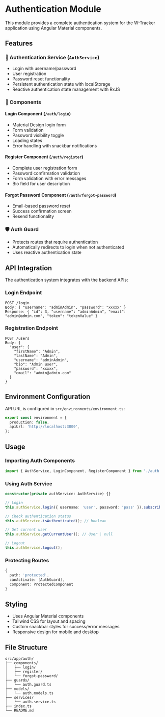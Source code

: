 # Authentication Module

This module provides a complete authentication system for the W-Tracker application using Angular Material components.

## Features

### 🔐 Authentication Service (`AuthService`)

- Login with username/password
- User registration
- Password reset functionality
- Persistent authentication state with localStorage
- Reactive authentication state management with RxJS

### 📱 Components

#### Login Component (`/auth/login`)

- Material Design login form
- Form validation
- Password visibility toggle
- Loading states
- Error handling with snackbar notifications

#### Register Component (`/auth/register`)

- Complete user registration form
- Password confirmation validation
- Form validation with error messages
- Bio field for user description

#### Forgot Password Component (`/auth/forgot-password`)

- Email-based password reset
- Success confirmation screen
- Resend functionality

### 🛡️ Auth Guard

- Protects routes that require authentication
- Automatically redirects to login when not authenticated
- Uses reactive authentication state

## API Integration

The authentication system integrates with the backend APIs:

### Login Endpoint

```
POST /login
Body: { "username": "adminAdmin", "password": "xxxxx" }
Response: { "id": 3, "username": "adminAdmin", "email": "admin@admin.com", "token": "tokenValue" }
```

### Registration Endpoint

```
POST /users
Body: {
  "user": {
    "firstName": "Admin",
    "lastName": "Admin",
    "username": "adminAdmin",
    "bio": "Admin user",
    "password": "xxxxx",
    "email": "admin@admin.com"
  }
}
```

## Environment Configuration

API URL is configured in `src/environments/environment.ts`:

```typescript
export const environment = {
  production: false,
  apiUrl: 'http://localhost:3000',
};
```

## Usage

### Importing Auth Components

```typescript
import { AuthService, LoginComponent, RegisterComponent } from './auth';
```

### Using Auth Service

```typescript
constructor(private authService: AuthService) {}

// Login
this.authService.login({ username: 'user', password: 'pass' }).subscribe();

// Check authentication status
this.authService.isAuthenticated(); // boolean

// Get current user
this.authService.getCurrentUser(); // User | null

// Logout
this.authService.logout();
```

### Protecting Routes

```typescript
{
  path: 'protected',
  canActivate: [AuthGuard],
  component: ProtectedComponent
}
```

## Styling

- Uses Angular Material components
- Tailwind CSS for layout and spacing
- Custom snackbar styles for success/error messages
- Responsive design for mobile and desktop

## File Structure

```
src/app/auth/
├── components/
│   ├── login/
│   ├── register/
│   └── forgot-password/
├── guards/
│   └── auth.guard.ts
├── models/
│   └── auth.models.ts
├── services/
│   └── auth.service.ts
├── index.ts
└── README.md
```
